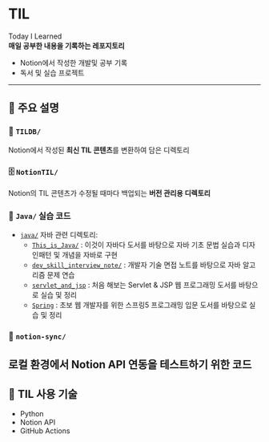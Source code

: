 # TIL  
Today I Learned  
**매일 공부한 내용을 기록하는 레포지토리**  

- Notion에서 작성한 개발및 공부 기록  
- 독서 및 실습 프로젝트

---

## 🔗 주요 설명

### :brain: `TILDB/`  
Notion에서 작성된 **최신 TIL 콘텐츠**를 변환하여 담은 디렉토리

### :file_cabinet: `NotionTIL/`  
Notion의 TIL 콘텐츠가 수정될 때마다 백업되는 **버전 관리용 디렉토리**

### :test_tube: `Java/` 실습 코드

- [`java/`](./java) 자바 관련 디렉토리:
  - [`This_is_Java/`](./java/This_is_Java) : 이것이 자바다 도서를 바탕으로 자바 기초 문법 실습과 디자인패턴 및 개념을 자바로 구현 
  - [`dev_skill_interview_note/`](./java/dev_skill_interview_note) : 개발자 기술 면접 노트를 바탕으로 자바 알고리즘 문제 연습
  - [`servlet_and_jsp`](./java/servlet_and_jsp) : 처음 해보는 Servlet & JSP 웹 프로그래밍 도서를 바탕으로 실습 및 정리
  - [`Spring`](./java/Spring) : 초보 웹 개발자를 위한 스프링5 프로그래밍 입문 도서를 바탕으로 실습 및 정리

### 🧪 `notion-sync/`  
로컬 환경에서 Notion API 연동을 테스트하기 위한 코드
---

## 📌 TIL 사용 기술

- Python
- Notion API
- GitHub Actions
